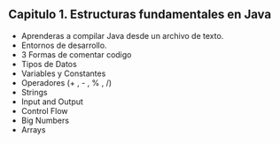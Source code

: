 ## Capitulo 1. Estructuras fundamentales en Java

- Aprenderas a compilar Java desde un archivo de texto.
- Entornos de desarrollo.
- 3 Formas de comentar codigo
- Tipos de Datos
- Variables y Constantes
- Operadores (+ , - , % , /)
- Strings
- Input and Output
- Control Flow
- Big Numbers
- Arrays

